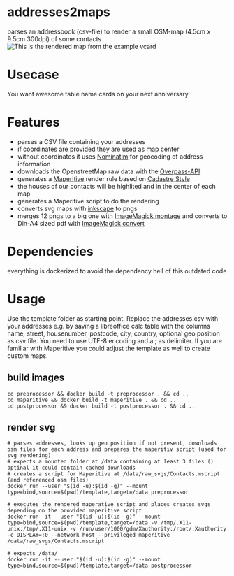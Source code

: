 addresses2maps
==========

parses an addressbook (csv-file) to render a small OSM-map (4.5cm x 9.5cm 300dpi) of some contacts
![This is the rendered map from the example vcard](https://raw.githubusercontent.com/kartenkarsten/vcard2maps/master/example/John.png "example map")

# Usecase
You want awesome table name cards on your next anniversary

# Features
- parses a CSV file containing your addresses
- if coordinates are provided they are used as map center
- without coordinates it uses [Nominatim](http://wiki.openstreetmap.org/wiki/Nominatim) for geocoding of address information
- downloads the OpenstreetMap raw data with the [Overpass-API](http://wiki.openstreetmap.org/wiki/Overpass_API)
- generates a [Maperitive](http://maperitive.net/) render rule based on [Cadastre Style](http://wiki.openstreetmap.org/wiki/User:Nakaner/Cadastre_Style)
- the houses of our contacts will be highlited and in the center of each map
- generates a Maperitive script to do the rendering
- converts svg maps with [inkscape](http://www.inkscape.org/de/) to pngs
- merges 12 pngs to a big one with [ImageMagick montage](http://www.imagemagick.org/script/montage.php) and converts to Din-A4 sized pdf with [ImageMagick convert](http://www.imagemagick.org/script/convert.php) 

# Dependencies
everything is dockerized to avoid the dependency hell of this outdated code

# Usage

Use the template folder as starting point.
Replace the addresses.csv with your addresses e.g. by saving a libreoffice calc table with the columns name, street, housenumber, postcode, city, country, optional geo position as csv file. You need to use UTF-8 encoding and a ; as delimiter.
If you are familiar with Maperitive you could adjust the template as well to create custom maps.

## build images

```
cd preprocessor && docker build -t preprocessor . && cd ..
cd maperitive && docker build -t maperitive . && cd ..
cd postprocessor && docker build -t postprocessor . && cd ..
```

## render svg

```
# parses addresses, looks up geo position if not present, downloads osm files for each address and prepares the maperitiv script (used for svg rendering)
# expects a mounted folder at /data containing at least 3 files () optinal it could contain cached downloads
# creates a script for Maperitive at /data/raw_svgs/Contacts.mscript (and referenced osm files)
docker run --user "$(id -u):$(id -g)" --mount type=bind,source=$(pwd)/template,target=/data preprocessor

# executes the rendered maperative script and places creates svgs depending on the provided maperitive script
docker run -it --user "$(id -u):$(id -g)" --mount type=bind,source=$(pwd)/template,target=/data -v /tmp/.X11-unix:/tmp/.X11-unix -v /run/user/1000/gdm/Xauthority:/root/.Xauthority -e DISPLAY=:0 --network host --privileged maperitive /data/raw_svgs/Contacts.mscript

# expects /data/
docker run -it --user "$(id -u):$(id -g)" --mount type=bind,source=$(pwd)/template,target=/data postprocessor
```
